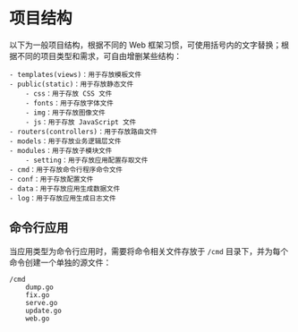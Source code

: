 # 项目结构

以下为一般项目结构，根据不同的 Web 框架习惯，可使用括号内的文字替换；根据不同的项目类型和需求，可自由增删某些结构：

```
- templates(views)：用于存放模板文件
- public(static)：用于存放静态文件
	- css：用于存放 CSS 文件
	- fonts：用于存放字体文件
	- img：用于存放图像文件
	- js：用于存放 JavaScript 文件
- routers(controllers)：用于存放路由文件
- models：用于存放业务逻辑层文件
- modules：用于存放子模块文件
	- setting：用于存放应用配置存取文件
- cmd：用于存放命令行程序命令文件
- conf：用于存放配置文件
- data：用于存放应用生成数据文件
- log：用于存放应用生成日志文件
```

## 命令行应用

当应用类型为命令行应用时，需要将命令相关文件存放于 `/cmd` 目录下，并为每个命令创建一个单独的源文件：

```
/cmd
	dump.go
	fix.go
	serve.go
	update.go
	web.go
```